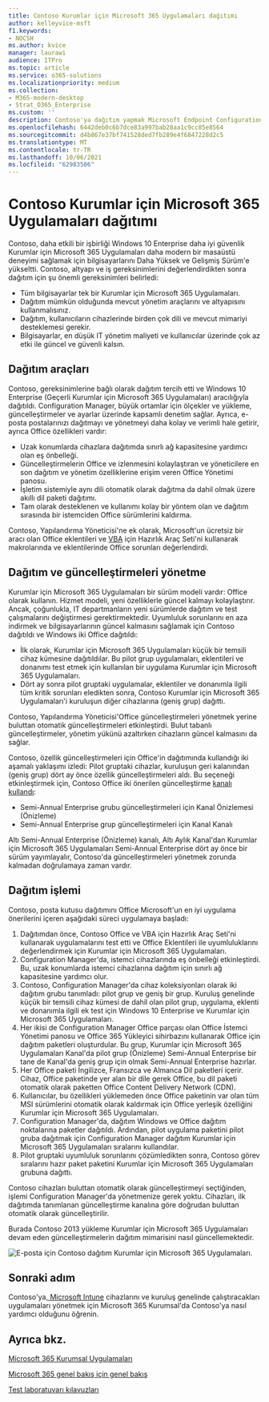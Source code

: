 ```yaml
---
title: Contoso Kurumlar için Microsoft 365 Uygulamaları dağıtımı
author: kelleyvice-msft
f1.keywords:
- NOCSH
ms.author: kvice
manager: laurawi
audience: ITPro
ms.topic: article
ms.service: o365-solutions
ms.localizationpriority: medium
ms.collection:
- M365-modern-desktop
- Strat_O365_Enterprise
ms.custom: ''
description: Contoso'ya dağıtım yapmak Microsoft Endpoint Configuration Manager Contoso'Kurumlar için Microsoft 365 Uygulamaları.
ms.openlocfilehash: 6442deb0c6b7dce83a997bab28aa1c9cc85e8564
ms.sourcegitcommit: d4b867e37bf741528ded7fb289e4f6847228d2c5
ms.translationtype: MT
ms.contentlocale: tr-TR
ms.lasthandoff: 10/06/2021
ms.locfileid: "62983506"
---
```

# <a name="microsoft-365-apps-for-enterprise-deployment-for-contoso"></a>Contoso Kurumlar için Microsoft 365 Uygulamaları dağıtımı

Contoso, daha etkili bir işbirliği Windows 10 Enterprise daha iyi güvenlik Kurumlar için Microsoft 365 Uygulamaları daha modern bir masaüstü deneyimi sağlamak için bilgisayarlarını Daha Yüksek ve Gelişmiş Sürüm'e yükseltti. Contoso, altyapı ve iş gereksinimlerini değerlendirdikten sonra dağıtım için şu önemli gereksinimleri belirledi:

- Tüm bilgisayarlar tek bir Kurumlar için Microsoft 365 Uygulamaları.
- Dağıtım mümkün olduğunda mevcut yönetim araçlarını ve altyapısını kullanmalısınız.
- Dağıtım, kullanıcıların cihazlerinde birden çok dili ve mevcut mimariyi desteklemesi gerekir.
- Bilgisayarlar, en düşük IT yönetim maliyeti ve kullanıcılar üzerinde çok az etki ile güncel ve güvenli kalsın.

## <a name="deployment-tools"></a>Dağıtım araçları

Contoso, gereksinimlerine bağlı olarak dağıtım tercih etti ve Windows 10 Enterprise (Geçerli Kurumlar için Microsoft 365 Uygulamaları) aracılığıyla dağıtıldı. Configuration Manager, büyük ortamlar için ölçekler ve yükleme, güncelleştirmeler ve ayarlar üzerinde kapsamlı denetim sağlar. Ayrıca, e-posta postalarınızı dağıtmayı ve yönetmeyi daha kolay ve verimli hale getirir, ayrıca Office özellikleri vardır:

- Uzak konumlarda cihazlara dağıtımda sınırlı ağ kapasitesine yardımcı olan eş önbelleği.
- Güncelleştirmelerin Office ve izlenmesini kolaylaştıran ve yöneticilere en son dağıtım ve yönetim özelliklerine erişim veren Office Yönetimi panosu.
- İşletim sistemiyle aynı dili otomatik olarak dağıtma da dahil olmak üzere akıllı dil paketi dağıtımı.
- Tam olarak desteklenen ve kullanımı kolay bir yöntem olan ve dağıtım sırasında bir istemciden Office sürümlerini kaldırma.

Contoso, Yapılandırma Yöneticisi'ne ek olarak, Microsoft'un ücretsiz bir aracı olan Office eklentileri ve [VBA](/deployoffice/readiness-toolkit-application-compatibility-microsoft-365-apps) için Hazırlık Araç Seti'ni kullanarak makrolarında ve eklentilerinde Office sorunları değerlendirdi.

## <a name="managing-deployment-and-updates"></a>Dağıtım ve güncelleştirmeleri yönetme

Kurumlar için Microsoft 365 Uygulamaları bir sürüm modeli vardır: Office olarak kullanın. Hizmet modeli, yeni özelliklerle güncel kalmayı kolaylaştırır. Ancak, çoğunlukla, IT departmanların yeni sürümlerde dağıtım ve test çalışmalarını değiştirmesi gerektirmektedir. Uyumluluk sorunlarını en aza indirmek ve bilgisayarlarının güncel kalmasını sağlamak için Contoso dağıtıldı ve Windows iki Office dağıtıldı:

- İlk olarak, Kurumlar için Microsoft 365 Uygulamaları küçük bir temsili cihaz kümesine dağıtıldılar. Bu pilot grup uygulamaları, eklentileri ve donanımı test etmek için kullanılan bir uygulama Kurumlar için Microsoft 365 Uygulamaları.
- Dört ay sonra pilot gruptaki uygulamalar, eklentiler ve donanımla ilgili tüm kritik sorunları eledikten sonra, Contoso Kurumlar için Microsoft 365 Uygulamaları'i kuruluşun diğer cihazlarına (geniş grup) dağıttı.

Contoso, Yapılandırma Yöneticisi'Office güncelleştirmeleri yönetmek yerine buluttan otomatik güncelleştirmeleri etkinleştirdi. Bulut tabanlı güncelleştirmeler, yönetim yükünü azaltırken cihazların güncel kalmasını da sağlar.

Contoso, özellik güncelleştirmeleri için Office'in dağıtımında kullandığı iki aşamalı yaklaşımı izledi: Pilot gruptaki cihazlar, kuruluşun geri kalanından (geniş grup) dört ay önce özellik güncelleştirmeleri aldı. Bu seçeneği etkinleştirmek için, Contoso Office iki önerilen güncelleştirme [kanalı kullandı](/DeployOffice/overview-update-channels):

- Semi-Annual Enterprise grubu güncelleştirmeleri için Kanal Önizlemesi (Önizleme)
- Semi-Annual Enterprise grup güncelleştirmeleri için Kanal Kanalı

Altı Semi-Annual Enterprise (Önizleme) kanalı, Altı Aylık Kanal'dan Kurumlar için Microsoft 365 Uygulamaları Semi-Annual Enterprise dört ay önce bir sürüm yayımlayalır, Contoso'da güncelleştirmeleri yönetmek zorunda kalmadan doğrulamaya zaman vardır.

## <a name="deployment-process"></a>Dağıtım işlemi

Contoso, posta kutusu dağıtımını Office Microsoft'un en iyi uygulama önerilerini içeren aşağıdaki süreci uygulamaya başladı:

1. Dağıtımdan önce, Contoso Office ve VBA için Hazırlık Araç Seti'ni kullanarak uygulamalarını test etti ve Office Eklentileri ile uyumluluklarını değerlendirmek için Kurumlar için Microsoft 365 Uygulamaları.
1. Configuration Manager'da, istemci cihazlarında eş önbelleği etkinleştirdi. Bu, uzak konumlarda istemci cihazlarına dağıtım için sınırlı ağ kapasitesine yardımcı olur. 
1. Contoso, Configuration Manager'da cihaz koleksiyonları olarak iki dağıtım grubu tanımladı: pilot grup ve geniş bir grup. Kuruluş genelinde küçük bir temsili cihaz kümesi de dahil olan pilot grup, uygulama, eklenti ve donanımla ilgili ek test için Windows 10 Enterprise ve Kurumlar için Microsoft 365 Uygulamaları.
1. Her ikisi de Configuration Manager Office parçası olan Office İstemci Yönetimi panosu ve Office 365 Yükleyici sihirbazını kullanarak Office için dağıtım paketleri oluşturdular. Bu grup, Kurumlar için Microsoft 365 Uygulamaları Kanal'da pilot grup (Önizleme) Semi-Annual Enterprise bir tane de Kanal'da geniş grup için olmak Semi-Annual Enterprise hazırlar.
2. Her Office paketi İngilizce, Fransızca ve Almanca Dil paketleri içerir. Cihaz, Office paketinde yer alan bir dile gerek Office, bu dil paketi otomatik olarak paketten Office Content Delivery Network (CDN).
3. Kullanıcılar, bu özellikleri yüklemeden önce Office paketinin var olan tüm MSI sürümlerini otomatik olarak kaldırmak için Office yerleşik özelliğini Kurumlar için Microsoft 365 Uygulamaları.
4. Configuration Manager'da, dağıtım Windows ve Office dağıtım noktalarına paketler dağıtıldı. Ardından, pilot uygulama paketini pilot gruba dağıtmak için Configuration Manager dağıtım Kurumlar için Microsoft 365 Uygulamaları sıralarını kullandılar.
5. Pilot gruptaki uyumluluk sorunlarını çözümledikten sonra, Contoso görev sıralarını hazır paket paketini Kurumlar için Microsoft 365 Uygulamaları grubuna dağıttı.

Contoso cihazları buluttan otomatik olarak güncelleştirmeyi seçtiğinden, işlemi Configuration Manager'da yönetmenize gerek yoktu. Cihazları, ilk dağıtımda tanımlanan güncelleştirme kanalına göre doğrudan buluttan otomatik olarak güncelleştirilir.

Burada Contoso 2013 yükleme Kurumlar için Microsoft 365 Uygulamaları devam eden güncelleştirmelerin dağıtım mimarisini nasıl güncellemektedir.

![E-posta için Contoso dağıtım Kurumlar için Microsoft 365 Uygulamaları.](../media/contoso-o365pp/contoso-o365pp-fig1.png)
 
## <a name="next-step"></a>Sonraki adım

Contoso'ya[, Microsoft Intune](contoso-mdm.md) cihazlarını ve kuruluş genelinde çalıştıracakları uygulamaları yönetmek için Microsoft 365 Kurumsal'da Contoso'ya nasıl yardımcı olduğunu öğrenin.

## <a name="see-also"></a>Ayrıca bkz.

[Microsoft 365 Kurumsal Uygulamaları](/deployoffice/deployment-guide-microsoft-365-apps)

[Microsoft 365 genel bakış için genel bakış](microsoft-365-overview.md)

[Test laboratuvarı kılavuzları](m365-enterprise-test-lab-guides.md)